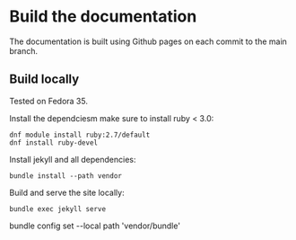 # Build the documentation

The documentation is built using Github pages on each commit to the main branch.

## Build locally

Tested on Fedora 35.

Install the dependciesm make sure to install ruby < 3.0:
```
dnf module install ruby:2.7/default
dnf install ruby-devel
```

Install jekyll and all dependencies:
```
bundle install --path vendor
```

Build and serve the site locally:
```
bundle exec jekyll serve
```

bundle config set --local path 'vendor/bundle'
